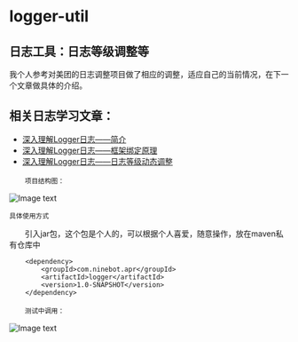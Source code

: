 # logger-util
## 日志工具：日志等级调整等
  我个人参考对美团的日志调整项目做了相应的调整，适应自己的当前情况，在下一个文章做具体的介绍。
## 相关日志学习文章：
* [深入理解Logger日志——简介](https://www.cnblogs.com/zhouguanglin/p/13803918.html)
* [深入理解Logger日志——框架绑定原理](https://www.cnblogs.com/zhouguanglin/p/13804013.html)
* [深入理解Logger日志——日志等级动态调整](https://www.cnblogs.com/zhouguanglin/p/13809806.html)


　　`项目结构图：`
  
   ![Image text](https://img2020.cnblogs.com/blog/1190778/202010/1190778-20201014171934548-893888604.png)
    
   `具体使用方式`
   
　　引入jar包，这个包是个人的，可以根据个人喜爱，随意操作，放在maven私有仓库中

        <dependency>
            <groupId>com.ninebot.apr</groupId>
            <artifactId>logger</artifactId>
            <version>1.0-SNAPSHOT</version>
        </dependency>
        
　　`测试中调用：`
  
  ![Image text](https://img2020.cnblogs.com/blog/1190778/202010/1190778-20201014173706426-2098082132.png)  
  
 


 
